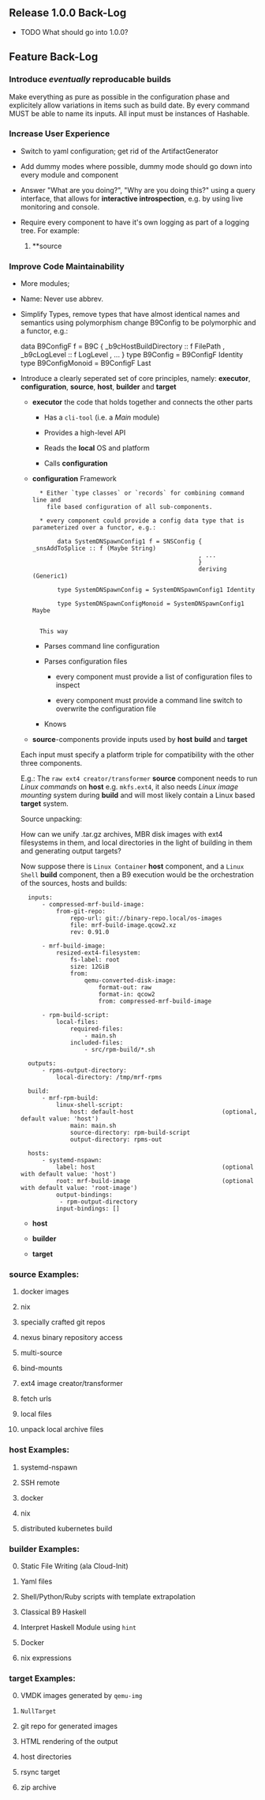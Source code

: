 
## Release 1.0.0 Back-Log

* TODO What should go into 1.0.0?

## Feature Back-Log

### Introduce _eventually_ reproducable builds

Make everything as pure as possible in the configuration phase
and explicitely allow variations in items such as build date. By every command MUST be able to name its
inputs. All input must be instances of Hashable.

### Increase User Experience

* Switch to yaml configuration; get rid of the ArtifactGenerator

* Add dummy modes where possible, dummy mode should go down into every module and component

* Answer "What are you doing?", "Why are you doing this?"
  using a query interface, that allows for **interactive introspection**, e.g. by using live monitoring and
  console.

* Require every component to have it's own logging as part of a logging tree. For example:

   1. **source


### Improve Code Maintainability

* More modules;

* Name: Never use abbrev.

* Simplify Types, remove types that have almost identical names and semantics using polymorphism
  change B9Config to be polymorphic and a functor, e.g.:

    data B9ConfigF f = B9C { _b9cHostBuildDirectory :: f FilePath
                           , _b9cLogLevel           :: f LogLevel
                           , ...
                           }
    type B9Config       = B9ConfigF Identity
    type B9ConfigMonoid = B9ConfigF Last

* Introduce a clearly seperated set of core principles, namely:
   **executor**, **configuration**, **source**, **host**, **builder** and **target**

   * **executor** the code that holds together and connects the other parts

        * Has a `cli-tool` (i.e. a _Main_ module)

        * Provides a high-level API

        * Reads the **local** OS and platform

        * Calls **configuration**

    * **configuration** Framework

            * Either `type classes` or `records` for combining command line and
              file based configuration of all sub-components.

            * every component could provide a config data type that is parameterized over a functor, e.g.:

                 data SystemDNSpawnConfig1 f = SNSConfig { _snsAddToSplice :: f (Maybe String)
                                                         , ...
                                                         }
                                                         deriving (Generic1)

                 type SystemDNSpawnConfig = SystemDNSpawnConfig1 Identity

                 type SystemDNSpawnConfigMonoid = SystemDNSpawnConfig1 Maybe


            This way

        * Parses command line configuration

        * Parses configuration files

            * every component must provide a list of configuration files to inspect

            * every component must provide a command line switch to overwrite the configuration file

        * Knows

   * **source**-components provide inputs used by **host** **build** and **target**

    Each input must specify a platform triple for compatibility with the other three components.

    E.g.: The `raw ext4 creator/transformer` **source** component needs to run _Linux commands_ on **host**
    e.g. `mkfs.ext4`, it also needs _Linux image mounting_ system during **build** and will most likely
    contain a Linux based **target** system.

    Source unpacking:

    How can we unify .tar.gz archives, MBR disk images with ext4 filesystems in them, and local directories
    in the light of building in them and generating output targets?




    Now suppose there is `Linux Container` **host** component, and a `Linux Shell` **build** component,
    then a B9 execution would be the orchestration of the sources, hosts and builds:

        inputs:
            - compressed-mrf-build-image:
                from-git-repo:
                    repo-url: git://binary-repo.local/os-images
                    file: mrf-build-image.qcow2.xz
                    rev: 0.91.0

            - mrf-build-image:
                resized-ext4-filesystem:
                    fs-label: root
                    size: 12GiB
                    from:
                        qemu-converted-disk-image:
                            format-out: raw
                            format-in: qcow2
                            from: compressed-mrf-build-image

            - rpm-build-script:
                local-files:
                    required-files:
                        - main.sh
                    included-files:
                        - src/rpm-build/*.sh

        outputs:
            - rpms-output-directory:
                local-directory: /tmp/mrf-rpms

        build:
            - mrf-rpm-build:
                linux-shell-script:
                    host: default-host                         (optional, default value: 'host')
                    main: main.sh
                    source-directory: rpm-build-script
                    output-directory: rpms-out

        hosts:
            - systemd-nspawn:
                label: host                                    (optional with default value: 'host')
                root: mrf-build-image                          (optional with default value: 'root-image')
                output-bindings:
                 - rpm-output-directory
                input-bindings: []








   * **host**

   * **builder**

   * **target**


### **source** Examples:

1. docker images

2. nix

3. specially crafted git repos

4. nexus binary repository access

5. multi-source

6. bind-mounts

7. ext4 image creator/transformer

8. fetch urls

9. local files

10. unpack local archive files

### **host** Examples:

1. systemd-nspawn

2. SSH remote

3. docker

4. nix

5. distributed kubernetes build

### **builder** Examples:

0. Static File Writing (ala Cloud-Init)

1. Yaml files

2. Shell/Python/Ruby scripts with template extrapolation

3. Classical B9 Haskell

4. Interpret Haskell Module using `hint`

5. Docker

6. nix expressions

### **target** Examples:

0. VMDK images generated by `qemu-img`

1. `NullTarget`

2. git repo for generated images

3. HTML rendering of the output

4. host directories

5. rsync target

6. zip archive
